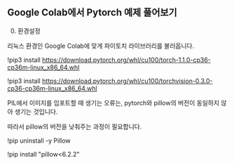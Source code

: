 ## Google Colab에서 Pytorch 예제 풀어보기

0. 환경설정

리눅스 환경인 Google Colab에 맞게 파이토치 라이브러리를 불러옵니다. 

!pip3 install https://download.pytorch.org/whl/cu100/torch-1.1.0-cp36-cp36m-linux_x86_64.whl

!pip3 install https://download.pytorch.org/whl/cu100/torchvision-0.3.0-cp36-cp36m-linux_x86_64.whl

PIL에서 이미지를 임포트할 때 생기는 오류는, pytorch와 pillow의 버전이 동일하지 않아 생기는 것입니다.

따라서 pillow의 버전을 낮춰주는 과정이 필요합니다. 

!pip uninstall -y Pillow

!pip install "pillow<6.2.2"
